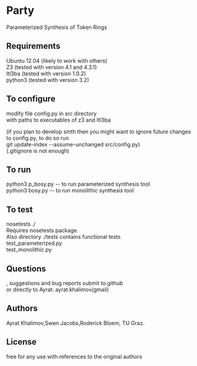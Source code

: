 Party
=====

Parameterized Synthesis of Token Rings

## Requirements ##
Ubuntu 12.04 (likely to work with others)            
Z3 (tested with version 4.1 and 4.3.1)      
ltl3ba (tested with version 1.0.2)       
python3 (tested with version 3.2)       

## To configure ##
modify file config.py in src directory     
with paths to executables of z3 and ltl3ba       

(if you plan to develop smth then you might want 
to ignore future changes to config.py, to do so run            
git update-index --assume-unchanged src/config.py)          
(.gitignore is not enough)           

## To run ##
python3 p_bosy.py -- to run parameterized synthesis tool         
python3 bosy.py -- to run monolithic synthesis tool         

## To test ##
nosetests ./        
Requires nosetests package.      
Also directory ./tests contains functional tests          
test_parameterized.py       
test_monolithic.py       

## Questions ##
, suggestions and bug reports submit to github      
or directly to Ayrat: ayrat.khalimov(gmail)

## Authors ##
Ayrat Khalimov,Swen Jacobs,Roderick Bloem, TU Graz.

## License ## 
free for any use with references to the original authors
